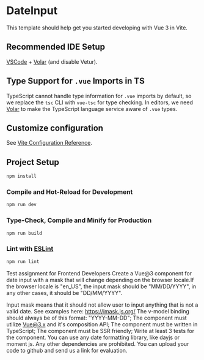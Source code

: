 # DateInput

This template should help get you started developing with Vue 3 in Vite.

## Recommended IDE Setup

[VSCode](https://code.visualstudio.com/) + [Volar](https://marketplace.visualstudio.com/items?itemName=Vue.volar) (and disable Vetur).

## Type Support for `.vue` Imports in TS

TypeScript cannot handle type information for `.vue` imports by default, so we replace the `tsc` CLI with `vue-tsc` for type checking. In editors, we need [Volar](https://marketplace.visualstudio.com/items?itemName=Vue.volar) to make the TypeScript language service aware of `.vue` types.

## Customize configuration

See [Vite Configuration Reference](https://vitejs.dev/config/).

## Project Setup

```sh
npm install
```

### Compile and Hot-Reload for Development

```sh
npm run dev
```

### Type-Check, Compile and Minify for Production

```sh
npm run build
```

### Lint with [ESLint](https://eslint.org/)

```sh
npm run lint
```

Test assignment for Frontend Developers
Create a Vue@3 component for date input with a mask that will change depending on the browser locale.If the browser locale is "en_US", the input mask should be "MM/DD/YYYY", in any other cases, it should be "DD/MM/YYYY".

Input mask means that it should not allow user to input anything that is not a valid date. See examples here: https://imask.js.org/
The v-model binding should always be of this format: "YYYY-MM-DD";
The component must utilize Vue@3.x and it's composition API;
The component must be written in TypeScript;
The component must be SSR friendly;
Write at least 3 tests for the component.
You can use any date formatting library, like dayjs or moment js. Any other dependencies are prohibited.
You can upload your code to github and send us a link for evaluation.
